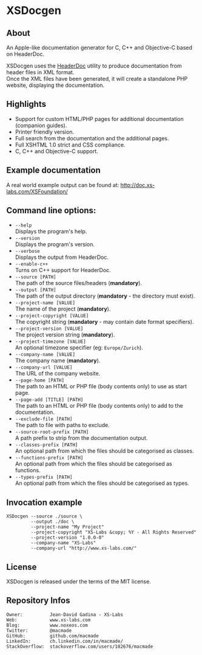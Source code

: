 XSDocgen
========

About
-----

An Apple-like documentation generator for C, C++ and Objective-C based on HeaderDoc.

XSDocgen uses the [HeaderDoc](https://developer.apple.com/library/mac/documentation/DeveloperTools/Conceptual/HeaderDoc/intro/intro.html) utility to produce documentation from header files in XML format.  
Once the XML files have been generated, it will create a standalone PHP website, displaying the documentation.

Highlights
----------

 * Support for custom HTML/PHP pages for additional documentation (companion guides).
 * Printer friendly version.
 * Full search from the documentation and the additional pages.
 * Full XSHTML 1.0 strict and CSS compliance.
 * C, C++ and Objective-C support.

Example documentation
---------------------

A real world example output can be found at: http://doc.xs-labs.com/XSFoundation/

Command line options:
---------------------

 * `--help`  
   Displays the program's help.
 * `--version`  
   Displays the program's version.
 * `--verbose`  
   Displays the output from HeaderDoc.
 * `--enable-c++`  
   Turns on C++ support for HeaderDoc.
 * `--source [PATH]`  
   The path of the source files/headers (**mandatory**).
 * `--output [PATH]`  
   The path of the output directory (**mandatory** - the directory must exist).
 * `--project-name [VALUE]`  
   The name of the project (**mandatory**).
 * `--project-copyright [VALUE]`  
   The copyright string (**mandatory** - may contain date format specifiers).
 * `--project-version [VALUE]`  
   The project version string (**mandatory**).
 * `--project-timezone [VALUE]`  
   An optional timezone specifier (eg: `Europe/Zurich`).
 * `--company-name [VALUE]`  
   The company name (**mandatory**).
 * `--company-url [VALUE]`   
   The URL of the company website.
 * `--page-home [PATH]`  
   The path to an HTML or PHP file (body contents only) to use as start page.
 * `--page-add [TITLE] [PATH]`  
   The path to an HTML or PHP file (body contents only) to add to the documentation.
 * `--exclude-file [PATH]`  
    The path to file with paths to exclude.
 * `--source-root-prefix [PATH]`  
   A path prefix to strip from the documentation output.
 * `--classes-prefix [PATH]`  
   An optional path from which the files should be categorised as classes.
 * `--functions-prefix [PATH]`  
   An optional path from which the files should be categorised as functions.
 * `--types-prefix [PATH]`  
   An optional path from which the files should be categorised as types.
   

Invocation example
------------------

    XSDocgen --source ./source \
             --output ./doc \
             --project-name "My Project"
             --project-copyright "XS-Labs &copy; %Y - All Rights Reserved"
             --project-version "1.0.0-0"
             --company-name "XS-Labs"
             --company-url "http://www.xs-labs.com/"

License
-------

XSDocgen is released under the terms of the MIT license.

Repository Infos
----------------

    Owner:			Jean-David Gadina - XS-Labs
    Web:			www.xs-labs.com
    Blog:			www.noxeos.com
    Twitter:		@macmade
    GitHub:			github.com/macmade
    LinkedIn:		ch.linkedin.com/in/macmade/
    StackOverflow:	stackoverflow.com/users/182676/macmade
